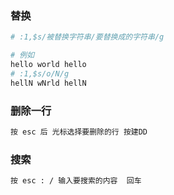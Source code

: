 ### 替换

```bash
# :1,$s/被替换字符串/要替换成的字符串/g

# 例如
hello world hello
# :1,$s/o/N/g
hellN wNrld hellN
```



### 删除一行

```bash
按 esc 后 光标选择要删除的行 按建DD
```



### 搜索

```bash
按 esc : / 输入要搜索的内容  回车
```

